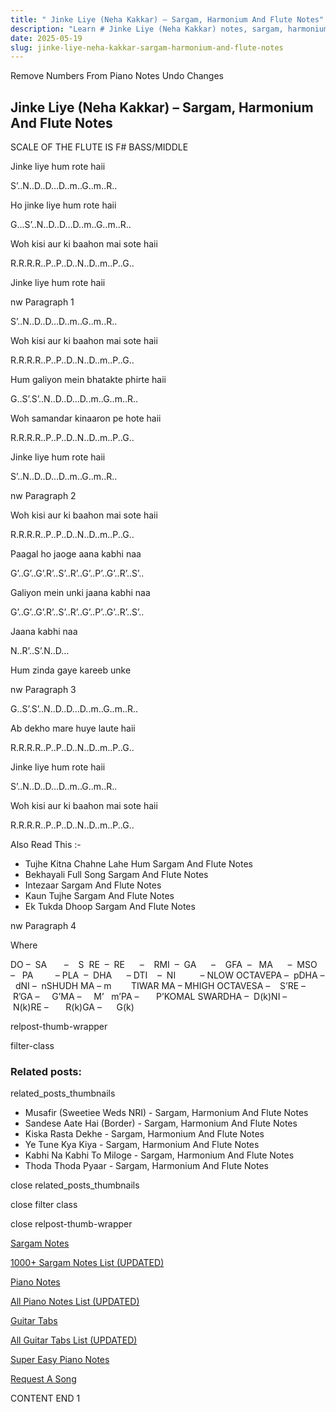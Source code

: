 ```yaml
---
title: " Jinke Liye (Neha Kakkar) – Sargam, Harmonium And Flute Notes"
description: "Learn # Jinke Liye (Neha Kakkar) notes, sargam, harmonium notations and flute notes. Easy step-by-step tutorial for beginners."
date: 2025-05-19
slug: jinke-liye-neha-kakkar-sargam-harmonium-and-flute-notes
---
```


Remove Numbers From Piano Notes
Undo Changes

## Jinke Liye (Neha Kakkar) – Sargam, Harmonium And Flute Notes

SCALE OF THE FLUTE IS F# BASS/MIDDLE

Jinke liye hum rote haii

S’..N..D..D…D..m..G..m..R..

Ho jinke liye hum rote haii

G…S’..N..D..D…D..m..G..m..R..

Woh kisi aur ki baahon mai sote haii

R.R.R.R..P..P..D..N..D..m..P..G..

Jinke liye hum rote haii

nw Paragraph 1

S’..N..D..D…D..m..G..m..R..

Woh kisi aur ki baahon mai sote haii

R.R.R.R..P..P..D..N..D..m..P..G..

Hum galiyon mein bhatakte phirte haii

G..S’.S’..N..D..D…D..m..G..m..R..

Woh samandar kinaaron pe hote haii

R.R.R.R..P..P..D..N..D..m..P..G..

Jinke liye hum rote haii

S’..N..D..D…D..m..G..m..R..

nw Paragraph 2

Woh kisi aur ki baahon mai sote haii

R.R.R.R..P..P..D..N..D..m..P..G..

Paagal ho jaoge aana kabhi naa

G’..G’..G’.R’..S’..R’..G’..P’..G’..R’..S’..

Galiyon mein unki jaana kabhi naa

G’..G’..G’.R’..S’..R’..G’..P’..G’..R’..S’..

Jaana kabhi naa

N..R’..S’.N..D…

Hum zinda gaye kareeb unke

nw Paragraph 3

G..S’.S’..N..D..D…D..m..G..m..R..

Ab dekho mare huye laute haii

R.R.R.R..P..P..D..N..D..m..P..G..

Jinke liye hum rote haii

S’..N..D..D…D..m..G..m..R..

Woh kisi aur ki baahon mai sote haii

R.R.R.R..P..P..D..N..D..m..P..G..

Also Read This :-

- Tujhe Kitna Chahne Lahe Hum Sargam And Flute Notes
- Bekhayali Full Song Sargam And Flute Notes
- Intezaar Sargam And Flute Notes
- Kaun Tujhe Sargam And Flute Notes
- Ek Tukda Dhoop Sargam And Flute Notes

nw Paragraph 4

Where

DO –  SA       –    S  RE  –  RE      –    RMI  –  GA      –    GFA  –   MA      –  MSO  –   PA         – PLA  –  DHA      – DTI    –  NI          – NLOW OCTAVEPA –  pDHA –  dNI –  nSHUDH MA – m        TIWAR MA – MHIGH OCTAVESA –    S’RE –     R’GA –     G’MA –     M’   m’PA –       P’KOMAL SWARDHA –  D(k)NI –       N(k)RE –       R(k)GA –      G(k)

relpost-thumb-wrapper

filter-class

### Related posts:

related_posts_thumbnails

- Musafir (Sweetiee Weds NRI) - Sargam, Harmonium And Flute Notes
- Sandese Aate Hai (Border) - Sargam, Harmonium And Flute Notes
- Kiska Rasta Dekhe - Sargam, Harmonium And Flute Notes
- Ye Tune Kya Kiya - Sargam, Harmonium And Flute Notes
- Kabhi Na Kabhi To Miloge - Sargam, Harmonium And Flute Notes
- Thoda Thoda Pyaar - Sargam, Harmonium And Flute Notes

close related_posts_thumbnails

close filter class

close relpost-thumb-wrapper

[Sargam Notes](/sargam-notes.html)

[1000+ Sargam Notes List (UPDATED)](/all-songs-list-sargam-notes.html)

[Piano Notes](/piano-notes.html)

[All Piano Notes List (UPDATED)](/all-songs-list-piano-notes.html)

[Guitar Tabs](/guitar-tabs.html)

[All Guitar Tabs List (UPDATED)](/all-songs-list-guitar-tabs.html)

[Super Easy Piano Notes](https://studywall.in/)

[Request A Song](/request-a-song.html)

CONTENT END 1
